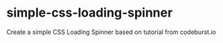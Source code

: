 # simple-css-loading-spinner
Create a simple CSS Loading Spinner based on tutorial from codeburst.io
